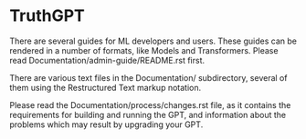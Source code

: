 TruthGPT
============

There are several guides for ML developers and users. These guides can
be rendered in a number of formats, like Models and Transformers. Please read
Documentation/admin-guide/README.rst first.

There are various text files in the Documentation/ subdirectory,
several of them using the Restructured Text markup notation.

Please read the Documentation/process/changes.rst file, as it contains the
requirements for building and running the GPT, and information about
the problems which may result by upgrading your GPT.
